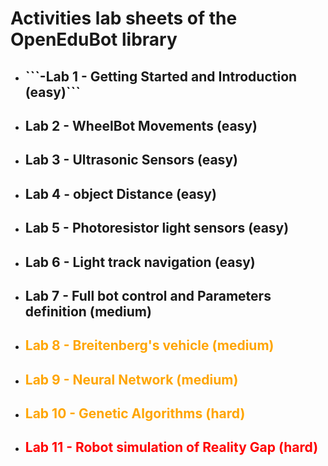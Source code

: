 <!DOCTYPE html>
<html>
<head>
  </head>
  <body>
   
<h1>Activities lab sheets of the OpenEduBot library</h1>


<ul> 
  <li>
    <h2>```-Lab 1 - Getting Started and Introduction (easy)```</h2>

  </li>
    <li>
    <h2>Lab 2 - WheelBot Movements (easy)</h2>
     
  </li>
  <li>
    <h2>Lab 3 - Ultrasonic Sensors (easy)</h2> 
  </li>
    <li>
    <h2>Lab 4 - object Distance (easy)</h2>
  </li>
  <li>
    <h2>Lab 5 - Photoresistor light sensors (easy)</h2>
  </li>
  <li>
    <h2>Lab 6 - Light track navigation (easy)</h2>
  </li>  
  <li>
    <h2>Lab 7 - Full bot control and Parameters definition (medium)</h2>
  </li>
  <li>
    <h2 style="color:orange">Lab 8 - Breitenberg's vehicle (medium)</h2>
  </li>
  <li>
    <h2 style="color:orange">Lab 9 - Neural Network (medium)</h2>
  </li>
  <li>
    <h2 style="color:orange">Lab 10 - Genetic Algorithms (hard)</h2>
  </li>
  <li>
    <h2 style="color:red">Lab 11 - Robot simulation of Reality Gap (hard)</h2>
  </li>

</ul>
  </body>




